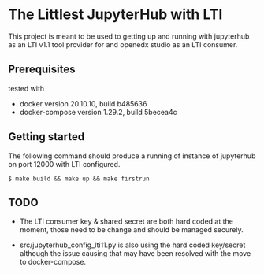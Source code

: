 # The Littlest JupyterHub with LTI 

This project is meant to be used to getting up and running with
jupyterhub as an LTI v1.1 tool provider for and openedx studio as an
LTI consumer.

## Prerequisites

tested with 

- docker version 20.10.10, build b485636
- docker-compose version 1.29.2, build 5becea4c

## Getting started 

The following command should produce a running of instance of
jupyterhub on port 12000 with LTI configured.

    $ make build && make up && make firstrun    
    
## TODO

- The LTI consumer key & shared secret are both hard coded at the
  moment, those need to be change and should be managed securely.
  
- src/jupyterhub_config_lti11.py is also using the hard coded
  key/secret although the issue causing that may have been resolved
  with the move to docker-compose.

